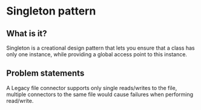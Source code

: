 # Singleton pattern

## What is it?

Singleton is a creational design pattern that lets you ensure that a class has only one instance, while providing a global access point to this instance.


## Problem statements

A Legacy file connector supports only single reads/writes to the file, multiple connectors to the same file would cause failures when performing read/write.

